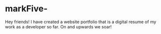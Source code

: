 # markFive-
Hey friends! I have created a website portfolio that is a digital resume of my work as a developer so far. On and upwards we soar!
